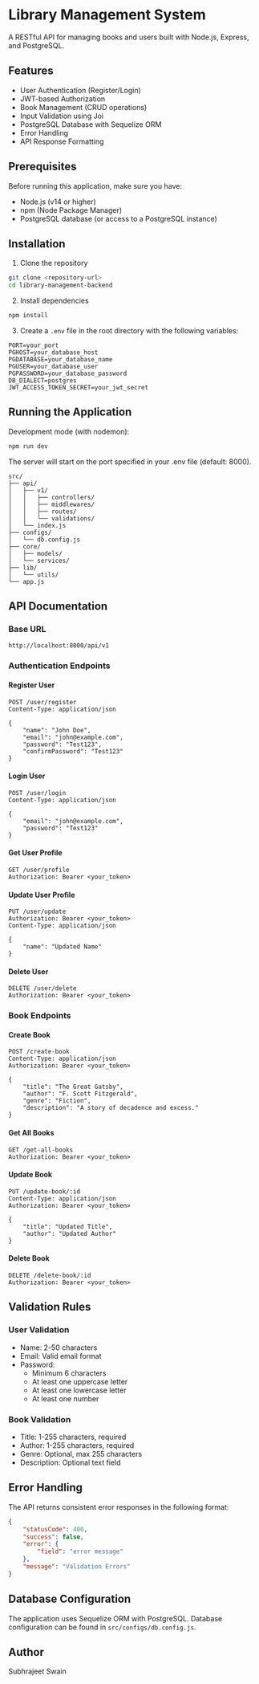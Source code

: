 # Library Management System

A RESTful API for managing books and users built with Node.js, Express, and PostgreSQL.

## Features

- User Authentication (Register/Login)
- JWT-based Authorization
- Book Management (CRUD operations)
- Input Validation using Joi
- PostgreSQL Database with Sequelize ORM
- Error Handling
- API Response Formatting

## Prerequisites

Before running this application, make sure you have:

- Node.js (v14 or higher)
- npm (Node Package Manager)
- PostgreSQL database (or access to a PostgreSQL instance)

## Installation

1. Clone the repository
```bash
git clone <repository-url>
cd library-management-backend
```

2. Install dependencies
```bash
npm install
```

3. Create a `.env` file in the root directory with the following variables:
```env
PORT=your_port
PGHOST=your_database_host
PGDATABASE=your_database_name
PGUSER=your_database_user
PGPASSWORD=your_database_password
DB_DIALECT=postgres
JWT_ACCESS_TOKEN_SECRET=your_jwt_secret
```

## Running the Application

Development mode (with nodemon):
```bash
npm run dev
```

The server will start on the port specified in your .env file (default: 8000).

```
src/
├── api/
│   ├── v1/
│   │   ├── controllers/
│   │   ├── middlewares/
│   │   ├── routes/
│   │   └── validations/
│   └── index.js
├── configs/
│   └── db.config.js
├── core/
│   ├── models/
│   └── services/
├── lib/
│   └── utils/
└── app.js
```

## API Documentation

### Base URL
```
http://localhost:8000/api/v1
```

### Authentication Endpoints

#### Register User
```http
POST /user/register
Content-Type: application/json

{
    "name": "John Doe",
    "email": "john@example.com",
    "password": "Test123",
    "confirmPassword": "Test123"
}
```

#### Login User
```http
POST /user/login
Content-Type: application/json

{
    "email": "john@example.com",
    "password": "Test123"
}
```

#### Get User Profile
```http
GET /user/profile
Authorization: Bearer <your_token>
```

#### Update User Profile
```http
PUT /user/update
Authorization: Bearer <your_token>
Content-Type: application/json

{
    "name": "Updated Name"
}
```

#### Delete User
```http
DELETE /user/delete
Authorization: Bearer <your_token>
```

### Book Endpoints

#### Create Book
```http
POST /create-book
Content-Type: application/json
Authorization: Bearer <your_token>

{
    "title": "The Great Gatsby",
    "author": "F. Scott Fitzgerald",
    "genre": "Fiction",
    "description": "A story of decadence and excess."
}
```

#### Get All Books
```http
GET /get-all-books
Authorization: Bearer <your_token>
```

#### Update Book
```http
PUT /update-book/:id
Content-Type: application/json
Authorization: Bearer <your_token>

{
    "title": "Updated Title",
    "author": "Updated Author"
}
```

#### Delete Book
```http
DELETE /delete-book/:id
Authorization: Bearer <your_token>
```

## Validation Rules

### User Validation
- Name: 2-50 characters
- Email: Valid email format
- Password: 
  - Minimum 6 characters
  - At least one uppercase letter
  - At least one lowercase letter
  - At least one number

### Book Validation
- Title: 1-255 characters, required
- Author: 1-255 characters, required
- Genre: Optional, max 255 characters
- Description: Optional text field

## Error Handling

The API returns consistent error responses in the following format:
```json
{
    "statusCode": 400,
    "success": false,
    "error": {
        "field": "error message"
    },
    "message": "Validation Errors"
}
```

## Database Configuration
The application uses Sequelize ORM with PostgreSQL. Database configuration can be found in `src/configs/db.config.js`.

## Author
Subhrajeet Swain

